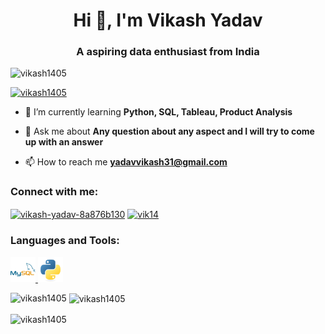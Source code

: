 <h1 align="center">Hi 👋, I'm Vikash Yadav</h1>
<h3 align="center">A aspiring data enthusiast from India</h3>

<p align="left"> <img src="https://komarev.com/ghpvc/?username=vikash1405&label=Profile%20views&color=0e75b6&style=flat" alt="vikash1405" /> </p>

<p align="left"> <a href="https://github.com/ryo-ma/github-profile-trophy"><img src="https://github-profile-trophy.vercel.app/?username=vikash1405" alt="vikash1405" /></a> </p>

- 🌱 I’m currently learning **Python, SQL, Tableau, Product Analysis**

- 💬 Ask me about **Any question about any aspect and I will try to come up with an answer**

- 📫 How to reach me **yadavvikash31@gmail.com**

<h3 align="left">Connect with me:</h3>
<p align="left">
<a href="https://linkedin.com/in/vikash-yadav-8a876b130" target="blank"><img align="center" src="https://raw.githubusercontent.com/rahuldkjain/github-profile-readme-generator/master/src/images/icons/Social/linked-in-alt.svg" alt="vikash-yadav-8a876b130" height="30" width="40" /></a>
<a href="https://www.leetcode.com/vik14" target="blank"><img align="center" src="https://raw.githubusercontent.com/rahuldkjain/github-profile-readme-generator/master/src/images/icons/Social/leet-code.svg" alt="vik14" height="30" width="40" /></a>
</p>

<h3 align="left">Languages and Tools:</h3>
<p align="left"> <a href="https://www.mysql.com/" target="_blank" rel="noreferrer"> <img src="https://raw.githubusercontent.com/devicons/devicon/master/icons/mysql/mysql-original-wordmark.svg" alt="mysql" width="40" height="40"/> </a> <a href="https://www.python.org" target="_blank" rel="noreferrer"> <img src="https://raw.githubusercontent.com/devicons/devicon/master/icons/python/python-original.svg" alt="python" width="40" height="40"/> </a> </p>

<p><img align="left" src="https://github-readme-stats.vercel.app/api/top-langs?username=vikash1405&show_icons=true&locale=en&layout=compact" alt="vikash1405" /></p>

<p>&nbsp;<img align="center" src="https://github-readme-stats.vercel.app/api?username=vikash1405&show_icons=true&locale=en" alt="vikash1405" /></p>

<p><img align="center" src="https://github-readme-streak-stats.herokuapp.com/?user=vikash1405&" alt="vikash1405" /></p>


